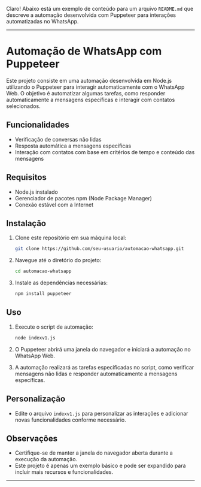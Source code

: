 Claro! Abaixo está um exemplo de conteúdo para um arquivo `README.md` que descreve a automação desenvolvida com Puppeteer para interações automatizadas no WhatsApp.

---

# Automação de WhatsApp com Puppeteer

Este projeto consiste em uma automação desenvolvida em Node.js utilizando o Puppeteer para interagir automaticamente com o WhatsApp Web. O objetivo é automatizar algumas tarefas, como responder automaticamente a mensagens específicas e interagir com contatos selecionados.

## Funcionalidades

- Verificação de conversas não lidas
- Resposta automática a mensagens específicas
- Interação com contatos com base em critérios de tempo e conteúdo das mensagens

## Requisitos

- Node.js instalado
- Gerenciador de pacotes npm (Node Package Manager)
- Conexão estável com a Internet

## Instalação

1. Clone este repositório em sua máquina local:

   ```bash
   git clone https://github.com/seu-usuario/automacao-whatsapp.git
   ```

2. Navegue até o diretório do projeto:

   ```bash
   cd automacao-whatsapp
   ```

3. Instale as dependências necessárias:

   ```bash
   npm install puppeteer
   ```

## Uso

1. Execute o script de automação:

   ```bash
   node indexv1.js
   ```

2. O Puppeteer abrirá uma janela do navegador e iniciará a automação no WhatsApp Web.

3. A automação realizará as tarefas especificadas no script, como verificar mensagens não lidas e responder automaticamente a mensagens específicas.

## Personalização

- Edite o arquivo `indexv1.js` para personalizar as interações e adicionar novas funcionalidades conforme necessário.

## Observações

- Certifique-se de manter a janela do navegador aberta durante a execução da automação.
- Este projeto é apenas um exemplo básico e pode ser expandido para incluir mais recursos e funcionalidades.

---

